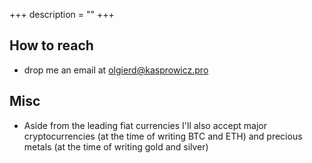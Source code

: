 +++
description = ""
+++

## How to reach
- drop me an email at olgierd@kasprowicz.pro

## Misc
- Aside from the leading fiat currencies I'll also accept major cryptocurrencies (at the time of writing BTC and ETH) and precious metals (at the time of writing gold and silver)
